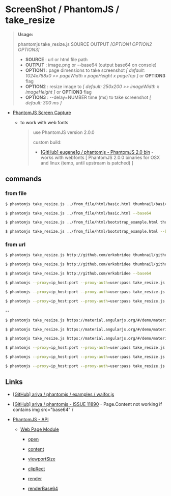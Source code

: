 # ScreenShot / PhantomJS  / take_resize

> **Usage:**
>
> phantomjs take_resize.js SOURCE OUTPUT _[OPTION1 OPTION2 OPTION3]_
>
> * **SOURCE**  : url or html file path
> * **OUTPUT**  : image.png or --base64 (output base64 on console)
> * **OPTION1** : page dimensions to take screenshot _[ default: 1024x768x0 >> pageWidth x pageHeight x pageTop ]_ or **OPTION3** flag
> * **OPTION2** : resize image to _[ default: 250x200 >> imageWidth x imageHeight ]_ or **OPTION3** flag
> * **OPTION3** : --delay=NUMBER time (ms) to take screenshot _[ default: 300 ms ]_

* [PhantomJS Screen Capture](http://phantomjs.org/screen-capture.html)

  * to work with web fonts

    > use PhantomJS version 2.0.0
    >
    > custom build:
    > 
    > * [[GitHub] eugene1g / phantomjs - PhantomJS 2.0 bin](https://github.com/eugene1g/phantomjs/releases/tag/2.0.0-bin) - works with webfonts [ PhantomJS 2.0.0 binaries for OSX and linux (temp, until upstream is patched) ]


## commands

### from file

```bash
$ phantomjs take_resize.js ../from_file/html/basic.html thumbnail/basic.png

$ phantomjs take_resize.js ../from_file/html/basic.html --base64

$ phantomjs take_resize.js ../from_file/html/bootstrap_example.html thumbnail/bootstrap_example.png

$ phantomjs take_resize.js ../from_file/html/bootstrap_example.html --base64
```

### from url

```bash
$ phantomjs take_resize.js http://github.com/erkobridee thumbnail/github_erkobridee.png --delay=1000

$ phantomjs take_resize.js http://github.com/erkobridee thumbnail/github_erkobridee.png

$ phantomjs take_resize.js http://github.com/erkobridee --base64

$ phantomjs --proxy=ip_host:port --proxy-auth=user:pass take_resize.js http://github.com/erkobridee thumbnail/github_erkobridee.png --delay=1000

$ phantomjs --proxy=ip_host:port --proxy-auth=user:pass take_resize.js http://github.com/erkobridee thumbnail/github_erkobridee.png

$ phantomjs --proxy=ip_host:port --proxy-auth=user:pass take_resize.js http://github.com/erkobridee --base64
```

--

```bash
$ phantomjs take_resize.js https://material.angularjs.org/#/demo/material.components.button thumbnail/button.png 1024x700 300x250 --delay=2000

$ phantomjs take_resize.js https://material.angularjs.org/#/demo/material.components.button thumbnail/button.png 1024x700 300x250

$ phantomjs take_resize.js https://material.angularjs.org/#/demo/material.components.button --base64 1024x700 300x250

$ phantomjs --proxy=ip_host:port --proxy-auth=user:pass take_resize.js https://material.angularjs.org/#/demo/material.components.button thumbnail/button.png 1024x700 300x250 --delay=2000

$ phantomjs --proxy=ip_host:port --proxy-auth=user:pass take_resize.js https://material.angularjs.org/#/demo/material.components.button thumbnail/button.png 1024x700 300x250

$ phantomjs --proxy=ip_host:port --proxy-auth=user:pass take_resize.js https://material.angularjs.org/#/demo/material.components.button --base64 1024x700 300x250
```

## Links

* [[GitHub] ariya / phantomjs / examples / waifor.js](https://github.com/ariya/phantomjs/blob/master/examples/waitfor.js)

* [[GitHub] ariya / phantomjs - ISSUE 11890](https://github.com/ariya/phantomjs/issues/11890) - Page.Content not working if contains img src="base64" /

* [PhantomJS - API](http://phantomjs.org/api/)

  * [Web Page Module](http://phantomjs.org/api/webpage/)

    * [open](http://phantomjs.org/api/webpage/method/open.html)

    * [content](http://phantomjs.org/api/webpage/property/content.html)

    * [viewportSize](http://phantomjs.org/api/webpage/property/viewport-size.html)

    * [clipRect](http://phantomjs.org/api/webpage/property/clip-rect.html)

    * [render](http://phantomjs.org/api/webpage/method/render.html)

    * [renderBase64](http://phantomjs.org/api/webpage/method/render-base64.html)

